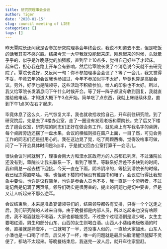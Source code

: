 ```yaml
---
title: 研究院理事会会议
author: Tiger
date: '2020-01-15'
slug: council meeting of LIEE
categories: []
tags: []
---
```


昨天覃院长还问我是否参加研究院理事会年终会议，我说不知道去不去，但是吃饭的话我其实不感兴趣。结果今天一大早我就没能起来床，刚想起来的时候，头就晕乎乎的，似乎是昨晚感觉的加强版，直到早上10点多，觉得自己好些了才起床。起床后，担心我在路上开车会有影响，然后给覃院长发了个消息说今天就不去研究院了。覃院长说好，又反问一句：你不参加理事会会议了？等了一会儿，我又觉得不妥，毕竟去年的会议我也参加过，今年不参加似乎不太好，毕竟也算是高层会议。另外，好歹也是院领导，这些活动不积极参加，给人的印象也不太好。所以，我又给覃院长发消息问下午什么时候开会。等了好一阵子都没有收到回复，我就直接给他电话，才知道大概下午3点开始。简单吃了点东西，我就上床继续休息，直到下午1点30左右才起床。

毕竟休息了这么久，元气恢复大半，我也就收拾收拾自己，开车前往研究院。到了研究院后，先是去了4楼办公室，走了一圈没有发现老板和覃院长。完了后又下楼去了趟会议室，研究院的同志们正好在做会务工作，就见桌上有写我名字的桌牌，每个桌牌旁边还摆了一盘水果，会议的横幅则挂在窗户上面，一目了然，可见会务工作的同志们还是挺用心的。我在这边晃了晃，吃了两颗西梅，觉得没啥事可做，问了一下开会具体时间是3点半，于是就又回办公室打算干一会活儿。

很快会议时间就到了，理事会南大方和溧水区政府方的人员都已列席，不过潘院长还没有到，覃院长让我去联系一下，看到了哪里。等联系好后差不多快到的时间，我和周总一起去楼下迎接。今天一直在下雨，阴冷阴冷的，等接到潘院长的时候，我已经冻得直哆嗦。唉，也怪我下楼的时候没有戴围巾和帽子。会议进行得比我想象中要快，也许是议程简单，也许是参会人员也不多，我一直是一个旁听者，不过笔记倒是记满了两页纸。领导们确实是很厉害的，提出的问题也是切中要害，但是又让人听起来不那么逆耳。

会议结束后，本来是准备宴请领导们的，结果领导都各有安排，只得一个个送走之后，我们研究院的人过来自嗨。由于晚餐都是内部人员，所以吃起来也没有啥顾虑，我不喝酒就是不喝酒，大家也都能接受。不过整个过程酒倒是没少喝，女生主要喝红酒，男生和部分山东、山西的女生则喝白酒。山西人小裴给老板敬酒的时候，直接就是拎壶冲，一口就喝了一半，还没事人似的，一直给大家加水。山东人小潘也是一口喝了半壶，后又补了一杯，唯一的问题就是最后头脑清醒但腿脚不灵便了，都站不太起来。等晚餐结束后，我送完一波人后，就开车往家里赶。

